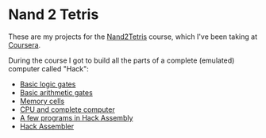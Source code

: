 Nand 2 Tetris
=============

These are my projects for the [Nand2Tetris](http://www.nand2tetris.org/) course, which I've been taking at [Coursera](https://www.coursera.org/course/nand2tetris1).

During the course I got to build all the parts of a complete (emulated) computer called "Hack":
- [Basic logic gates](01)
- [Basic arithmetic gates](02)
- [Memory cells](03)
- [CPU and complete computer](05)
- [A few programs in Hack Assembly](04)
- [Hack Assembler](06)
